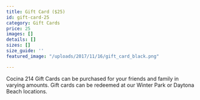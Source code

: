 ```yaml
---
title: Gift Card ($25)
id: gift-card-25
category: Gift Cards
price: 25
images: []
details: []
sizes: []
size_guide: ''
featured_image: "/uploads/2017/11/16/gift_card_black.png"

---
```

Cocina 214 Gift Cards can be purchased for your friends and family in varying amounts. Gift cards can be redeemed at our Winter Park or Daytona Beach locations.
